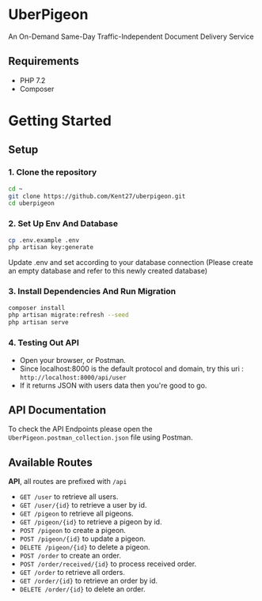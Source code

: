 # UberPigeon

An On-Demand Same-Day Traffic-Independent Document Delivery Service

## Requirements

-   PHP 7.2
-   Composer

# Getting Started

## Setup

### **1. Clone the repository**

```bash
cd ~
git clone https://github.com/Kent27/uberpigeon.git
cd uberpigeon
```

### **2. Set Up Env And Database**

```bash
cp .env.example .env
php artisan key:generate
```

Update .env and set according to your database connection (Please create an empty database and refer to this newly created database)

### **3. Install Dependencies And Run Migration**

```bash
composer install
php artisan migrate:refresh --seed
php artisan serve
```

### **4. Testing Out API**

-   Open your browser, or Postman.
-   Since localhost:8000 is the default protocol and domain, try this uri :
    `http://localhost:8000/api/user`
-   If it returns JSON with users data then you're good to go.

## API Documentation

To check the API Endpoints please open the `UberPigeon.postman_collection.json` file using Postman.

## Available Routes

**API**, all routes are prefixed with `/api`

-   `GET /user` to retrieve all users.
-   `GET /user/{id}` to retrieve a user by id.
-   `GET /pigeon` to retrieve all pigeons.
-   `GET /pigeon/{id}` to retrieve a pigeon by id.
-   `POST /pigeon` to create a pigeon.
-   `POST /pigeon/{id}` to update a pigeon.
-   `DELETE /pigeon/{id}` to delete a pigeon.
-   `POST /order` to create an order.
-   `POST /order/received/{id}` to process received order.
-   `GET /order` to retrieve all orders.
-   `GET /order/{id}` to retrieve an order by id.
-   `DELETE /order/{id}` to delete an order.
